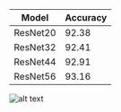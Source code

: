 | Model | Accuracy |
| -------- | ----- |
| ResNet20 | 92.38 |
| ResNet32 | 92.41 |
| ResNet44 | 92.91 |
| ResNet56 | 93.16 |

![alt text](https://raw.githubusercontent.com/rubabredwan/cifar10-pytorch/master/plot.png)
